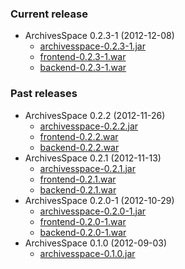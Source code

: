 
### Current release

* ArchivesSpace 0.2.3-1 (2012-12-08)
    * [archivesspace-0.2.3-1.jar](https://github.com/downloads/archivesspace/archivesspace/archivesspace.v0.2.3-1.jar)
    * [frontend-0.2.3-1.war](https://github.com/downloads/archivesspace/archivesspace/frontend.v0.2.3-1.war)
    * [backend-0.2.3-1.war](https://github.com/downloads/archivesspace/archivesspace/backend.v0.2.3-1.war)

### Past releases

* ArchivesSpace 0.2.2 (2012-11-26)
    * [archivesspace-0.2.2.jar](https://s3.amazonaws.com/archivesspace/public-files/archivesspace.v0.2.2.jar)
    * [frontend-0.2.2.war](https://s3.amazonaws.com/archivesspace/public-files/frontend.v0.2.2.war)
    * [backend-0.2.2.war](https://s3.amazonaws.com/archivesspace/public-files/backend.v0.2.2.war)
* ArchivesSpace 0.2.1 (2012-11-13)
    * [archivesspace-0.2.1.jar](https://s3.amazonaws.com/archivesspace/public-files/archivesspace.v0.2.1.jar)
    * [frontend-0.2.1.war](https://s3.amazonaws.com/archivesspace/public-files/frontend.v0.2.1.war)
    * [backend-0.2.1.war](https://s3.amazonaws.com/archivesspace/public-files/backend.v0.2.1.war)
* ArchivesSpace 0.2.0-1 (2012-10-29)
    * [archivesspace-0.2.0-1.jar](https://s3.amazonaws.com/archivesspace/public-files/archivesspace.v0.2.0-1.jar)
    * [frontend-0.2.0-1.war](https://s3.amazonaws.com/archivesspace/public-files/frontend.v0.2.0-1.war)
    * [backend-0.2.0-1.war](https://s3.amazonaws.com/archivesspace/public-files/backend.v0.2.0-1.war)
* ArchivesSpace 0.1.0 (2012-09-03)
    * [archivesspace-0.1.0.jar](https://github.com/downloads/archivesspace/archivesspace/archivesspace-0.1.0.jar)